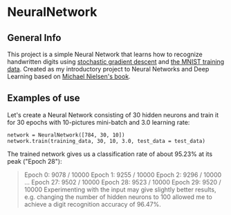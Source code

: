 # NeuralNetwork
## General Info
This project is a simple Neural Network that learns how to recognize handwritten digits using [stochastic gradient descent](https://en.wikipedia.org/wiki/Stochastic_gradient_descent) and [the MNIST training data](http://yann.lecun.com/exdb/mnist/). Created as my introductory project to Neural Networks and Deep Learning based on [Michael Nielsen's book](http://neuralnetworksanddeeplearning.com/index.html).
## Examples of use
Let's create a Neural Network consisting of 30 hidden neurons and train it for 30 epochs with 10-pictures mini-batch and 3.0 learning rate:
```
network = NeuralNetwork([784, 30, 10])
network.train(training_data, 30, 10, 3.0, test_data = test_data)
```
The trained network gives us a classification rate of about 95.23% at its peak ("Epoch 28"):
>Epoch 0: 9078 / 10000
>Epoch 1: 9255 / 10000
>Epoch 2: 9296 / 10000
>...
>Epoch 27: 9502 / 10000
>Epoch 28: 9523 / 10000
>Epoch 29: 9520 / 10000
Experimenting with the input may give slightly better results, e.g. changing the number of hidden neurons to 100 allowed me to achieve a digit recognition accuracy of 96.47%.